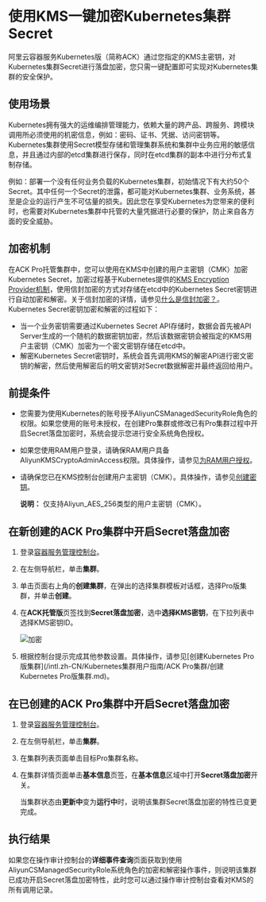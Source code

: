 # 使用KMS一键加密Kubernetes集群Secret

阿里云容器服务Kubernetes版（简称ACK）通过您指定的KMS主密钥，对Kubernetes集群Secret进行落盘加密，您只需一键配置即可实现对Kubernetes集群的安全保护。

## 使用场景

Kubernetes拥有强大的运维编排管理能力，依赖大量的跨产品、跨服务、跨模块调用所必须使用的机密信息，例如：密码、证书、凭据、访问密钥等。Kubernetes集群使用Secret模型存储和管理集群系统和集群中业务应用的敏感信息，并且通过内部的etcd集群进行保存，同时在etcd集群的副本中进行分布式复制存储。

例如：部署一个没有任何业务负载的Kubernetes集群，初始情况下有大约50个Secret。其中任何一个Secret的泄露，都可能对Kubernetes集群、业务系统，甚至是企业的运行产生不可估量的损失。因此您在享受Kubernetes为您带来的便利时，也需要对Kubernetes集群中托管的大量凭据进行必要的保护，防止来自各方面的安全威胁。

## 加密机制

在ACK Pro托管集群中，您可以使用在KMS中创建的用户主密钥（CMK）加密Kubernetes Secret，加密过程基于Kubernetes提供的[KMS Encryption Provider机制](https://kubernetes.io/docs/tasks/administer-cluster/kms-provider/)，使用信封加密的方式对存储在etcd中的Kubernetes Secret密钥进行自动加密和解密。关于信封加密的详情，请参见[什么是信封加密？](/intl.zh-CN/常见问题/什么是信封加密？.md)。Kubernetes Secret密钥加密和解密的过程如下：

-   当一个业务密钥需要通过Kubernetes Secret API存储时，数据会首先被API Server生成的一个随机的数据密钥加密，然后该数据密钥会被指定的KMS用户主密钥（CMK）加密为一个密文密钥存储在etcd中。
-   解密Kubernetes Secret密钥时，系统会首先调用KMS的解密API进行密文密钥的解密，然后使用解密后的明文密钥对Secret数据解密并最终返回给用户。

## 前提条件

-   您需要为使用Kubernetes的账号授予AliyunCSManagedSecurityRole角色的权限。如果您使用的账号未授权，在创建Pro集群或修改已有Pro集群过程中开启Secret落盘加密时，系统会提示您进行安全系统角色授权。
-   如果您使用RAM用户登录，请确保RAM用户具备AliyunKMSCryptoAdminAccess权限。具体操作，请参见[为RAM用户授权](/intl.zh-CN/用户管理/为RAM用户授权.md)。
-   请确保您已在KMS控制台创建用户主密钥（CMK）。具体操作，请参见[创建密钥](/intl.zh-CN/快速入门/管理和使用密钥/创建密钥.md)。

    **说明：** 仅支持Aliyun\_AES\_256类型的用户主密钥（CMK）。


## 在新创建的ACK Pro集群中开启Secret落盘加密

1.  登录[容器服务管理控制台](https://cs.console.aliyun.com)。

2.  在左侧导航栏，单击**集群**。

3.  单击页面右上角的**创建集群**，在弹出的选择集群模板对话框，选择Pro版集群，并单击**创建**。

4.  在**ACK托管版**页签找到**Secret落盘加密**，选中**选择KMS密钥**，在下拉列表中选择KMS密钥ID。

    ![加密](https://static-aliyun-doc.oss-accelerate.aliyuncs.com/assets/img/zh-CN/0816119951/p144069.png)

5.  根据控制台提示完成其他参数设置。具体操作，请参见[创建Kubernetes Pro版集群](/intl.zh-CN/Kubernetes集群用户指南/ACK Pro集群/创建Kubernetes Pro版集群.md)。


## 在已创建的ACK Pro集群中开启Secret落盘加密

1.  登录[容器服务管理控制台](https://cs.console.aliyun.com)。

2.  在左侧导航栏，单击**集群**。

3.  在集群列表页面单击目标Pro集群名称。

4.  在集群详情页面单击**基本信息**页签，在**基本信息**区域中打开**Secret落盘加密**开关。

    当集群状态由**更新中**变为**运行中**时，说明该集群Secret落盘加密的特性已变更完成。


## 执行结果

如果您在操作审计控制台的**详细事件查询**页面获取到使用AliyunCSManagedSecurityRole系统角色的加密和解密操作事件，则说明该集群已成功开启Secret落盘加密特性，此时您可以通过操作审计控制台查看对KMS的所有调用记录。

